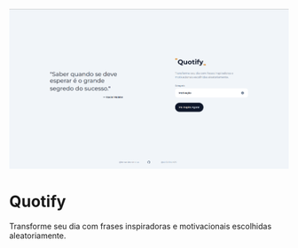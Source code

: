 ![Alt text](Cover.png?raw=true "Quotify")

# Quotify

Transforme seu dia com frases inspiradoras e motivacionais escolhidas aleatoriamente.
